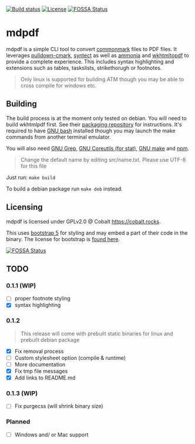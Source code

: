 [![Build status](https://img.shields.io/github/workflow/status/Chaostheorie/mdpdf/CI?style=for-the-badge)](https://github.com/Chaostheorie/mdpdf/actions) [![License](https://img.shields.io/github/license/Chaostheorie/mdpdf?style=for-the-badge)](https://github.com/Chaostheorie/mdpdf/blob/main/LICENSE)
[![FOSSA Status](https://app.fossa.com/api/projects/git%2Bgithub.com%2FChaostheorie%2Fmdpdf.svg?type=shield)](https://app.fossa.com/projects/git%2Bgithub.com%2FChaostheorie%2Fmdpdf?ref=badge_shield)

# mdpdf

mdpdf is a simple CLI tool to convert [commonmark](https://commonmark.org/) files to PDF files. It leverages [pulldown-cmark](https://github.com/raphlinus/pulldown-cmark), [syntect](https://github.com/trishume/syntect) as well as [ammonia](https://github.com/rust-ammonia/ammonia) and [wkhtmltopdf](https://wkhtmltopdf.org/) to provide a complete experience. This includes syntax highlighting and extensions such as tables, taskslists, strikethorugh or footnotes.

> Only linux is supported for building ATM though you may be able to cross compile for windows etc.

## Building

The build process is at the moment only tested on debian. You will need to build wkhtmlpdf first. See their [packaging repository](https://github.com/wkhtmltopdf/packaging/releases/) for instructions. It's required to have [GNU bash](https://www.gnu.org/software/bash/) installed though you may launch the make commands from another terminal emulator.

You will also need [GNU Grep](https://www.gnu.org/software/grep/), [GNU Coreutils (for stat)](https://www.gnu.org/software/coreutils/coreutils.html), [GNU make](https://www.gnu.org/software/make/) and [npm](https://www.npmjs.com/).

> Change the default name by editing src/name.txt. Please use UTF-8 for this file

Just run: `make build`

To build a debian package run `make deb` instead.

## Licensing

mdpdf is licensed under GPLv2.0 @ Cobalt <https://cobalt.rocks>.

This uses [bootstrap 5](https://github.com/twbs/bootstrap) for styling and may embed a part of their code in the binary. The license for bootstrap is [found here](https://github.com/twbs/bootstrap/blob/main/LICENSE).


[![FOSSA Status](https://app.fossa.com/api/projects/git%2Bgithub.com%2FChaostheorie%2Fmdpdf.svg?type=large)](https://app.fossa.com/projects/git%2Bgithub.com%2FChaostheorie%2Fmdpdf?ref=badge_large)

##

## TODO

### 0.1.1 (WIP)

-   [ ] proper footnote styling
-   [x] syntax highlighting

### 0.1.2

> This release will come with prebuilt static binaries for linux and prebuilt debian package

-   [x] Fix removal process
-   [ ] Custom stylesheet option (compile & runtime)
-   [ ] More documentation
-   [x] Fix tmp file messages
-   [x] Add links to README.md

### 0.1.3 (WIP)

-   [ ] Fix purgecss (will shrink binary size)

### Planned

-   [ ] Windows and/ or Mac support